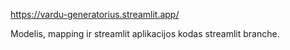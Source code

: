 https://vardu-generatorius.streamlit.app/

Modelis, mapping ir streamlit aplikacijos kodas streamlit branche. 
